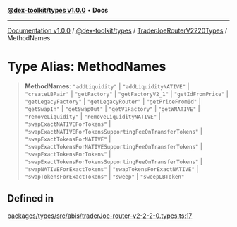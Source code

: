 [**@dex-toolkit/types v1.0.0**](../../../README.md) • **Docs**

***

[Documentation v1.0.0](../../../../../packages.md) / [@dex-toolkit/types](../../../README.md) / [TraderJoeRouterV2220Types](../README.md) / MethodNames

# Type Alias: MethodNames

> **MethodNames**: `"addLiquidity"` \| `"addLiquidityNATIVE"` \| `"createLBPair"` \| `"getFactory"` \| `"getFactoryV2_1"` \| `"getIdFromPrice"` \| `"getLegacyFactory"` \| `"getLegacyRouter"` \| `"getPriceFromId"` \| `"getSwapIn"` \| `"getSwapOut"` \| `"getV1Factory"` \| `"getWNATIVE"` \| `"removeLiquidity"` \| `"removeLiquidityNATIVE"` \| `"swapExactNATIVEForTokens"` \| `"swapExactNATIVEForTokensSupportingFeeOnTransferTokens"` \| `"swapExactTokensForNATIVE"` \| `"swapExactTokensForNATIVESupportingFeeOnTransferTokens"` \| `"swapExactTokensForTokens"` \| `"swapExactTokensForTokensSupportingFeeOnTransferTokens"` \| `"swapNATIVEForExactTokens"` \| `"swapTokensForExactNATIVE"` \| `"swapTokensForExactTokens"` \| `"sweep"` \| `"sweepLBToken"`

## Defined in

[packages/types/src/abis/traderJoe-router-v2-2-2-0.types.ts:17](https://github.com/niZmosis/dex-toolkit/blob/3d8b41b44787b30fbea5de3ab4737662ffb61bc8/packages/types/src/abis/traderJoe-router-v2-2-2-0.types.ts#L17)
